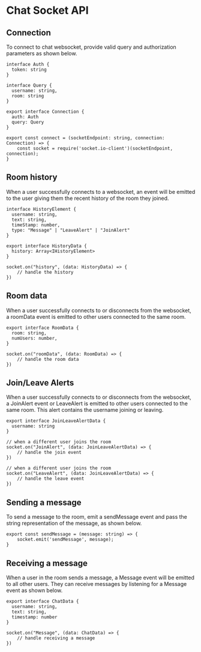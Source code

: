 # Chat Socket API

## Connection
To connect to chat websocket, provide valid query and authorization parameters as shown below.

```tsx
interface Auth {
  token: string
}

interface Query {
  username: string,
  room: string
}

export interface Connection {
  auth: Auth
  query: Query
}

export const connect = (socketEndpoint: string, connection: Connection) => {
    const socket = require('socket.io-client')(socketEndpoint, connection);
}
```

## Room history
When a user successfully connects to a websocket, an event will be emitted to the user giving them the recent history of the room they joined.

```tsx
interface HistoryElement {
  username: string,
  text: string,
  timeStamp: number,
  type: "Message" | "LeaveAlert" | "JoinAlert"
}

export interface HistoryData {
  history: Array<IHistoryElement>
}

socket.on("history", (data: HistoryData) => {
    // handle the history
})
```

## Room data
When a user successfully connects to or disconnects from the websocket, a roomData event is emitted to other users connected to the same room.

```tsx
export interface RoomData {
  room: string,
  numUsers: number,
}

socket.on("roomData", (data: RoomData) => {
    // handle the room data
})
```

## Join/Leave Alerts
When a user successfully connects to or disconnects from the websocket, a JoinAlert event or LeaveAlert is emitted to other users connected to the same room. This alert contains the username joining or leaving.

```tsx
export interface JoinLeaveAlertData {
  username: string
}

// when a different user joins the room
socket.on("JoinAlert", (data: JoinLeaveAlertData) => {
    // handle the join event
})

// when a different user joins the room
socket.on("LeaveAlert", (data: JoinLeaveAlertData) => {
    // handle the leave event
})
```

## Sending a message
To send a message to the room, emit a sendMessage event and pass the string representation of the message, as shown below.

```tsx
export const sendMessage = (message: string) => {
    socket.emit('sendMessage', message);
}
```

## Receiving a message
When a user in the room sends a message, a Message event will be emitted to all other users. They can receive messages by listening for a Message event as shown below.

```tsx
export interface ChatData {
  username: string,
  text: string,
  timestamp: number
}

socket.on("Message", (data: ChatData) => {
    // handle receiving a message
})
```
